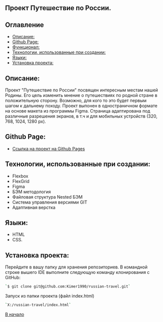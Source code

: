 ## Проект Путешествие по России.

## Оглавление

- [Описание:](#description)
- [Github Page:](#github)
- [Функционал:](#func)
- [Технологии, использованные при создании:](#tech)
- [Языки:](#lang)
- [Установка проекта:](#install)

## <a id="description" />Описание:

Проект "Путешествие по России" посвящен интересным местам нашей Родины. Его цель изменить мнение о путешествиях по родной стране в положительную сторону. Возможно, для кого то это будет первым шагом к дальнему походу.
Проект выпонен в одностраничном формате на основе макета из программы Figma. Страница адаптирована под различные разрешения экранов, в т.ч и для мобильных устройств (320, 768, 1024, 1280 px).

## <a id="github" />Github Page:

- [Ссылка на проект на Github Pages](https://kimer1990.github.io/russian-travel/index.html)

## <a id="tech" />Технологии, использованные при создании:

- Flexbox
- FlexGrid
- Figma
- БЭМ методология
- Файловая структура Nested БЭМ
- Система управления версиями GIT
- Адаптивная верстка

## <a id="lang" />Языки:

- HTML
- CSS.

## <a id="install" />Установка проекта:

Перейдите в вашу папку для хранения репозиториев. В командной строке вышего IDE выполните следующую команду клонирования с GitHub:

```sh
`$ git clone git@github.com:Kimer1990/russian-travel.git`
```

Запуск из папки проекта (файл index.html)

```sh
`X:/russian-travel/index.html`
```

[В начало](#top)
